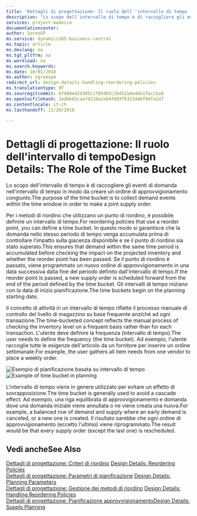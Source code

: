 ```yaml
---
title: 'Dettagli di progettazione: Il ruolo dell''intervallo di tempo | Microsoft Docs'
description: "Lo scopo dell'intervallo di tempo è di raccogliere gli eventi di domanda nell'intervallo di tempo in modo da creare un ordine di approvvigionamento congiunto."
services: project-madeira
documentationcenter: 
author: SorenGP
ms.service: dynamics365-business-central
ms.topic: article
ms.devlang: na
ms.tgt_pltfrm: na
ms.workload: na
ms.search.keywords: 
ms.date: 10/01/2018
ms.author: sgroespe
redirect_url: design-details-handling-reordering-policies
ms.translationtype: HT
ms.sourcegitcommit: 67400e424305cc705db5c1bd52a8e4de17ecc5a9
ms.openlocfilehash: 2edbbb5caa74216ece64f093f6323446f04fa1d7
ms.contentlocale: it-ch
ms.lasthandoff: 11/20/2018

---
```

# <a name="design-details-the-role-of-the-time-bucket"></a><span data-ttu-id="9ef94-103">Dettagli di progettazione: Il ruolo dell'intervallo di tempo</span><span class="sxs-lookup"><span data-stu-id="9ef94-103">Design Details: The Role of the Time Bucket</span></span>
<span data-ttu-id="9ef94-104">Lo scopo dell'intervallo di tempo è di raccogliere gli eventi di domanda nell'intervallo di tempo in modo da creare un ordine di approvvigionamento congiunto.</span><span class="sxs-lookup"><span data-stu-id="9ef94-104">The purpose of the time bucket is to collect demand events within the time window in order to make a joint supply order.</span></span>  

 <span data-ttu-id="9ef94-105">Per i metodi di riordino che utilizzano un punto di riordino, è possibile definire un intervallo di tempo.</span><span class="sxs-lookup"><span data-stu-id="9ef94-105">For reordering policies that use a reorder point, you can define a time bucket.</span></span> <span data-ttu-id="9ef94-106">In questo modo si garantisce che la domanda nello stesso periodo di tempo venga accumulata prima di controllare l'impatto sulla giacenza disponibile e se il punto di riordino sia stato superato.</span><span class="sxs-lookup"><span data-stu-id="9ef94-106">This ensures that demand within the same time period is accumulated before checking the impact on the projected inventory and whether the reorder point has been passed.</span></span> <span data-ttu-id="9ef94-107">Se il punto di riordino è passato, viene programmato un nuovo ordine di approvvigionamento in una data successiva dalla fine del periodo definito dall'intervallo di tempo.</span><span class="sxs-lookup"><span data-stu-id="9ef94-107">If the reorder point is passed, a new supply order is scheduled forward from the end of the period defined by the time bucket.</span></span> <span data-ttu-id="9ef94-108">Gli intervalli di tempo iniziano con la data di inizio pianificazione.</span><span class="sxs-lookup"><span data-stu-id="9ef94-108">The time buckets begin on the planning starting date.</span></span>  

 <span data-ttu-id="9ef94-109">Il concetto di attività in un intervallo di tempo riflette il processo manuale di controllo del livello di magazzino su base frequente anziché ad ogni transazione.</span><span class="sxs-lookup"><span data-stu-id="9ef94-109">The time-bucketed concept reflects the manual process of checking the inventory level on a frequent basis rather than for each transaction.</span></span> <span data-ttu-id="9ef94-110">L'utente deve definire la frequenza (intervallo di tempo).</span><span class="sxs-lookup"><span data-stu-id="9ef94-110">The user needs to define the frequency (the time bucket).</span></span> <span data-ttu-id="9ef94-111">Ad esempio, l'utente raccoglie tutte le esigenze dell'articolo da un fornitore per inserire un ordine settimanale.</span><span class="sxs-lookup"><span data-stu-id="9ef94-111">For example, the user gathers all item needs from one vendor to place a weekly order.</span></span>  

 <span data-ttu-id="9ef94-112">![Esempio di pianificazione basata su intervallo di tempo](media/nav_app_supply_planning_2_reorder_cycle.png "Esempio di pianificazione basata su intervallo di tempo")</span><span class="sxs-lookup"><span data-stu-id="9ef94-112">![Example of time bucket in planning](media/nav_app_supply_planning_2_reorder_cycle.png "Example of time bucket in planning")</span></span>  

 <span data-ttu-id="9ef94-113">L'intervallo di tempo viene in genere utilizzato per evitare un effetto di sovrapposizione.</span><span class="sxs-lookup"><span data-stu-id="9ef94-113">The time bucket is generally used to avoid a cascade effect.</span></span> <span data-ttu-id="9ef94-114">Ad esempio, una riga equilibrata di approvvigionamento e domanda dove una domanda iniziale viene annullata o ne viene creata una nuova.</span><span class="sxs-lookup"><span data-stu-id="9ef94-114">For example, a balanced row of demand and supply where an early demand is canceled, or a new one is created.</span></span> <span data-ttu-id="9ef94-115">Il risultato sarebbe che ogni ordine di approvvigionamento (eccetto l'ultimo) viene riprogrammato.</span><span class="sxs-lookup"><span data-stu-id="9ef94-115">The result would be that every supply order (except the last one) is rescheduled.</span></span>  

## <a name="see-also"></a><span data-ttu-id="9ef94-116">Vedi anche</span><span class="sxs-lookup"><span data-stu-id="9ef94-116">See Also</span></span>  
 <span data-ttu-id="9ef94-117">[Dettagli di progettazione: Criteri di riordino](design-details-reordering-policies.md) </span><span class="sxs-lookup"><span data-stu-id="9ef94-117">[Design Details: Reordering Policies](design-details-reordering-policies.md) </span></span>  
 <span data-ttu-id="9ef94-118">[Dettagli di progettazione: Parametri di pianificazione](design-details-planning-parameters.md) </span><span class="sxs-lookup"><span data-stu-id="9ef94-118">[Design Details: Planning Parameters](design-details-planning-parameters.md) </span></span>  
 <span data-ttu-id="9ef94-119">[Dettagli di progettazione: Gestione dei metodi di riordino](design-details-handling-reordering-policies.md) </span><span class="sxs-lookup"><span data-stu-id="9ef94-119">[Design Details: Handling Reordering Policies](design-details-handling-reordering-policies.md) </span></span>  
 [<span data-ttu-id="9ef94-120">Dettagli di progettazione: Pianificazione approvvigionamento</span><span class="sxs-lookup"><span data-stu-id="9ef94-120">Design Details: Supply Planning</span></span>](design-details-supply-planning.md)


